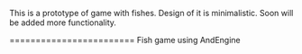 This is a prototype of game with fishes.
Design of it is minimalistic.
Soon will be added more functionality.


========================
Fish game using AndEngine
